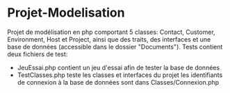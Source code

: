# Projet-Modelisation
Projet de modélisation en php comportant 5 classes: Contact, Customer, Environment, Host et Project, ainsi que des traits, des interfaces et une base de données (accessible dans le dossier "Documents").
Tests contient deux fichiers de test: 
- JeuEssai.php contient un jeu d'essai afin de tester la base de données
- TestClasses.php teste les classes et interfaces du projet
les identifiants de connexion à la base de données sont dans Classes/Connexion.php